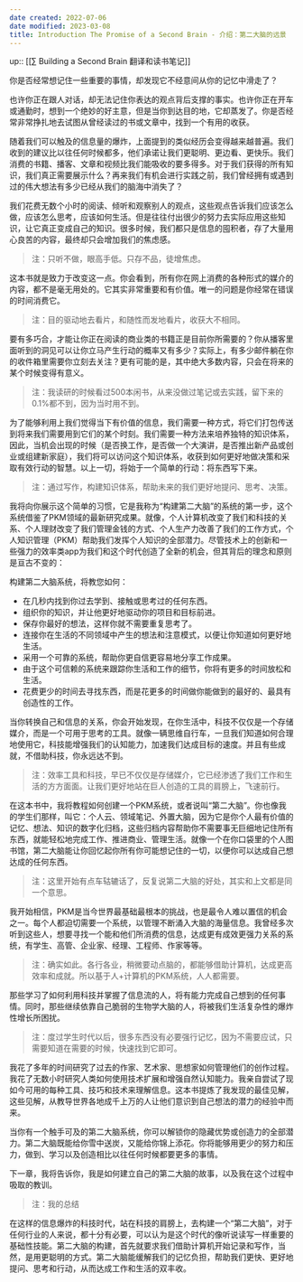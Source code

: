 ```yaml
---
date created: 2022-07-06
date modified: 2023-03-08
title: Introduction The Promise of a Second Brain - 介绍：第二大脑的远景
---
```


up:: [[∑ Building a Second Brain 翻译和读书笔记]]

你是否经常想记住一些重要的事情，却发现它不经意间从你的记忆中滑走了？

也许你正在跟人对话，却无法记住你表达的观点背后支撑的事实。也许你正在开车或通勤时，想到一个绝妙的好主意，但是当你到达目的地，它却蒸发了。你是否经常非常挣扎地去试图从曾经读过的书或文章中，找到一个有用的收获。

随着我们可以触及的信息量的爆炸，上面提到的类似经历会变得越来越普遍。我们收到的建议比以往任何时候都多，他们承诺让我们更聪明、更边看、更快乐。我们消费的书籍、播客、文章和视频比我们能吸收的要多得多。对于我们获得的所有知识，我们真正需要展示什么？再来我们有机会进行实践之前，我们曾经拥有或遇到过的伟大想法有多少已经从我们的脑海中消失了？

我们花费无数个小时的阅读、倾听和观察别人的观点，这些观点告诉我们应该怎么做，应该怎么思考，应该如何生活。但是往往付出很少的努力去实际应用这些知识，让它真正变成自己的知识。很多时候，我们都只是信息的囤积者，存了大量用心良苦的内容，最终却只会增加我们的焦虑感。

>注：只听不做，眼高手低。只存不品，徒增焦虑。

这本书就是致力于改变这一点。你会看到，所有你在网上消费的各种形式的媒介的内容，都不是毫无用处的。它其实非常重要和有价值。唯一的问题是你经常在错误的时间消费它。

>注：目的驱动地去看片，和随性而发地看片，收获大不相同。

要有多巧合，才能让你正在阅读的商业类的书籍正是目前你所需要的？你从播客里面听到的洞见可以让你立马产生行动的概率又有多少？实际上，有多少邮件躺在你的收件箱里需要你立刻去关注？更有可能的是，其中绝大多数内容，只会在将来的某个时候变得有意义。

>注：我读研的时候看过500本闲书，从来没做过笔记或去实践，留下来的0.1%都不到，因为当时用不到。

为了能够利用上我们觉得当下有价值的信息，我们需要一种方式，将它们打包传送到将来我们需要用到它们的某个时刻。我们需要一种方法来培养独特的知识体系，因此，当机会出现的时候（是否换工作，是否做一个大演讲，是否推出新产品或创业或组建新家庭），我们将可以访问这个知识体系，收获到如何更好地做决策和采取有效行动的智慧。以上一切，将始于一个简单的行动：将东西写下来。

>注：通过写作，构建知识体系，帮助未来的我们更好地提问、思考、决策。

我将向你展示这个简单的习惯，它是我称为“构建第二大脑”的系统的第一步，这个系统借鉴了PKM领域的最新研究成果。就像，个人计算机改变了我们和科技的关系、个人理财改变了我们管理金钱的方式、个人生产力改善了我们的工作方式，个人知识管理（PKM）帮助我们发挥个人知识的全部潜力。尽管技术上的创新和一些强力的效率类app为我们和这个时代创造了全新的机会，但其背后的理念和原则是亘古不变的：

构建第二大脑系统，将教您如何：

- 在几秒内找到你过去学到、接触或思考过的任何东西。
- 组织你的知识，并让他更好地驱动你的项目和目标前进。
- 保存你最好的想法，这样你就不需要重复思考了。
- 连接你在生活的不同领域中产生的想法和注意模式，以便让你知道如何更好地生活。
- 采用一个可靠的系统，帮助你更自信更容易地分享工作成果。
- 由于这个可信赖的系统来跟踪你生活和工作的细节，你将有更多的时间放松和生活。
- 花费更少的时间去寻找东西，而是花更多的时间做你能做到的最好的、最具有创造性的工作。

当你转换自己和信息的关系，你会开始发现，在你生活中，科技不仅仅是一个存储媒介，而是一个可用于思考的工具。就像一辆思维自行车，一旦我们知道如何合理地使用它，科技能增强我们的认知能力，加速我们达成目标的速度。并且有些成就，不借助科技，你永远达不到。

>注：效率工具和科技，早已不仅仅是存储媒介，它已经渗透了我们工作和生活的方方面面。让我们更好地站在巨人创造的工具的肩膀上，飞速前行。

在这本书中，我将教程如何创建一个PKM系统，或者说叫“第二大脑”。你也像我的学生们那样，叫它：个人云、领域笔记、外置大脑，因为它是你个人最有价值的记忆、想法、知识的数字化归档，这些归档内容帮助你不需要事无巨细地记住所有东西，就能轻松地完成工作、推进商业、管理生活。就像一个在你口袋里的个人图书馆，第二大脑能让你回忆起你所有你可能想记住的一切，以便你可以达成自己想达成的任何东西。

>注：这里开始有点车轱辘话了，反复说第二大脑的好处，其实和上文都是同一个意思。

我开始相信，PKM是当今世界最基础最根本的挑战，也是最令人难以置信的机会之一。每个人都迫切需要一个系统，以管理不断涌入大脑的海量信息。我曾经多次听到这些人，想要寻找一个能和他们所消费的信息，达成更有成效更强力关系的系统，有学生、高管、企业家、经理、工程师、作家等等。

>注：确实如此。各行各业，稍微要动点脑的，都能够借助计算机，达成更高效率和成就。所以基于人+计算机的PKM系统，人人都需要。

那些学习了如何利用科技并掌握了信息流的人，将有能力完成自己想到的任何事情。同时，那些继续依靠自己脆弱的生物学大脑的人，将被我们生活复杂性的爆炸性增长所困扰。

>注：度过学生时代以后，很多东西没有必要强行记忆，因为不需要应试，只需要知道在需要的时候，快速找到它即可。

我花了多年的时间研究了过去的作家、艺术家、思想家如何管理他们的创作过程。我花了无数小时研究人类如何使用技术扩展和增强自然认知能力。我亲自尝试了现如今可用的每种工具、技巧和技术来理解信息。这本书提炼了我发现的最佳见解，这些见解，从教导世界各地成千上万的人让他们意识到自己想法的潜力的经验中而来。

当你有一个触手可及的第二大脑系统，你可以解锁你的隐藏优势或创造力的全部潜力。第二大脑既能给你雪中送炭，又能给你锦上添花。你将能够用更少的努力和压力，做到、学习以及创造相比以往任何时候都要更多的事情。

下一章，我将告诉你，我是如何建立自己的第二大脑的故事，以及我在这个过程中吸取的教训。

>注：我的总结

在这样的信息爆炸的科技时代，站在科技的肩膀上，去构建一个“第二大脑”，对于任何行业的人来说，都十分有必要，可以认为是这个时代的像听说读写一样重要的基础性技能。第二大脑的构建，首先就要求我们借助计算机开始记录和写作，当然，是用更聪明的方式。第二大脑能缓解我们的记忆负担，帮助我们更快、更好地提问、思考和行动，从而达成工作和生活的双丰收。
